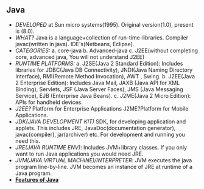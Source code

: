 ## Java
- _DEVELOPED_ at Sun micro systems(1995). Original version(1.0), present is (8.0).
- _WHAT?_ Java is a language+collection of run-time-libraries.  Compiler javac(written in java). IDE's(Netbeans, Eclipse). 
- _CATEGORIES:_     a. core-java    b. Advanced-java    c. J2EE(without completing core, advanced java, You will not understand J2EE)
- _RUNTIME PLATFORMS:_    a. J2SE(Java 2 Standard Edition): Includes libraries for JDBC(Java DB Connectivity), JNDI(Java Naming Directory Interface), RMI(Remote Method Invocation), AWT , Swing.    b. J2EE(Java 2 Enterprise Edition):    Includes Java Mail,  JAXB (Java API for XML Binding), Servlets, JSF (Java Server Faces), JMS (Java Messaging Service), EJB (Enterprise Java Beans).    c. J2ME(Java 2 Micro Edition):    APIs for handheld devices.
- _J2EE?_ Platform for Enterprise Applications    J2ME?Platform for Mobile Applications. 
- _JDK(JAVA DEVELOPMENT KIT)_ SDK, for developing application and applets. This includes JRE,  JavaDoc(documentation generator), javac(compiler), jar(archiver) etc. For development and running you need this.
- _JRE(JAVA RUNTIME ENV)_: Includes JVM+library classes. If you only want to run Java applications you would need JRE.
- _JVM(JAVA VIRTUAL MACHINE)/INTERPRETER_: JVM executes the java program line-by-line. JVM becomes an instance of JRE at runtime of a Java program.
- **[Features of Java](Feature_of_Java)**
